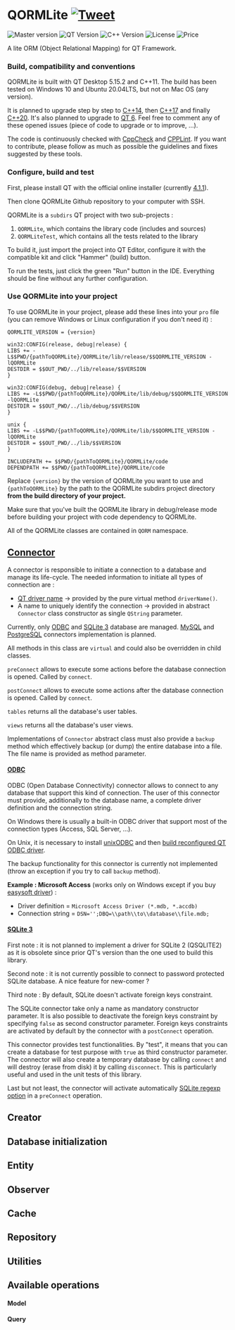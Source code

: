 # QORMLite [![Tweet](https://img.shields.io/twitter/url/http/shields.io.svg?style=social)](https://twitter.com/intent/tweet?text=Facilitate%20querying%20databases%20with%20QT%20Framework%20and%20C%2B%2B%20%21&url=https://github.com/aperusset/QORMLite)

![Master version](https://img.shields.io/badge/master--version-2.0-yellow)
![QT Version](https://img.shields.io/badge/QT-5.5.12-brightgreen) ![C++ Version](https://img.shields.io/badge/c%2B%2B-11-brightgreen) ![License](https://img.shields.io/badge/license-GPL--3.0-blue) ![Price](https://img.shields.io/badge/price-free-blue)

A lite ORM (Object Relational Mapping) for QT Framework.

### Build, compatibility and conventions
QORMLite is built with QT Desktop 5.15.2 and C++11. The build has been tested on Windows 10 and Ubuntu 20.04LTS, but not on Mac OS (any version).

It is planned to upgrade step by step to [C++14](https://github.com/aperusset/QORMLite/issues/1), then [C++17](https://github.com/aperusset/QORMLite/issues/9) and finally [C++20](https://github.com/aperusset/QORMLite/issues/10). It's also planned to upgrade to [QT 6](https://github.com/aperusset/QORMLite/issues/11). Feel free to comment any of these opened issues (piece of code to upgrade or to improve, ...).

The code is continuously checked with [CppCheck](http://cppcheck.sourceforge.net/) and [CPPLint](https://github.com/cpplint/cpplint). If you want to contribute, please follow as much as possible the guidelines and fixes suggested by these tools.

### Configure, build and test
First, please install QT with the official online installer (currently [4.1.1](https://download.qt.io/official_releases/qt-installer-framework/4.1.1/)).

Then clone QORMLite Github repository to your computer with SSH.

QORMLite is a `subdirs` QT project with two sub-projects :
1. `QORMLite`, which contains the library code (includes and sources)
2. `QORMLiteTest`, which contains all the tests related to the library

To build it, just import the project into QT Editor, configure it with the compatible kit and click "Hammer" (build) button.

To run the tests, just click the green "Run" button in the IDE. Everything should be fine without any further configuration.

### Use QORMLite into your project

To use QORMLite in your project, please add these lines into your `pro` file (you can remove Windows or Linux configuration if you don't need it) :

```
QORMLITE_VERSION = {version}

win32:CONFIG(release, debug|release) {
LIBS += -L$$PWD/{pathToQORMLite}/QORMLite/lib/release/$$QORMLITE_VERSION -lQORMLite
DESTDIR = $$OUT_PWD/../lib/release/$$VERSION
}

win32:CONFIG(debug, debug|release) {
LIBS += -L$$PWD/{pathToQORMLite}/QORMLite/lib/debug/$$QORMLITE_VERSION -lQORMLite
DESTDIR = $$OUT_PWD/../lib/debug/$$VERSION
}

unix {
LIBS += -L$$PWD/{pathToQORMLite}/QORMLite/lib/$$QORMLITE_VERSION -lQORMLite
DESTDIR = $$OUT_PWD/../lib/$$VERSION
}

INCLUDEPATH += $$PWD/{pathToQORMLite}/QORMLite/code
DEPENDPATH += $$PWD/{pathToQORMLite}/QORMLite/code
```

Replace `{version}` by the version of QORMLite you want to use and `{pathToQORMLite}` by the path to the QORMLite subdirs project directory **from the build directory of your project.**

Make sure that you've built the QORMLite library in debug/release mode before building your project with code dependency to QORMLite.

All of the QORMLite classes are contained in `QORM` namespace.

## [Connector](https://github.com/aperusset/QORMLite/blob/master/code/connectors/connector.h)

A connector is responsible to initiate a connection to a database and manage its life-cycle. The needed information to initiate all types of connection are :
* [QT driver name](https://doc.qt.io/qt-5/sql-driver.html) -> provided by the pure virtual method `driverName()`.
* A name to uniquely identify the connection -> provided in abstract `Connector` class constructor as single `QString` parameter.

Currently, only [ODBC](#odbc) and [SQLite 3](#sqlite-3) database are managed. [MySQL](https://github.com/aperusset/QORMLite/issues/34) and [PostgreSQL](https://github.com/aperusset/QORMLite/issues/35) connectors implementation is planned.

All methods in this class are `virtual` and could also be overridden in child classes.

`preConnect` allows to execute some actions before the database connection is opened. Called by `connect`.

`postConnect` allows to execute some actions after the database connection is opened. Called by `connect`.

`tables` returns all the database's user tables.

`views` returns all the database's user views.

Implementations of `Connector` abstract class must also provide a `backup` method which effectively backup (or dump) the entire database into a file. The file name is provided as method parameter.

#### [ODBC](https://github.com/aperusset/QORMLite/blob/documentation/code/connectors/odbc.h)

ODBC (Open Database Connectivity) connector allows to connect to any database that support this kind of connection. The user of this connector must provide, additionally to the database name, a complete driver definition and the connection string.

On Windows there is usually a built-in ODBC driver that support most of the connection types (Access, SQL Server, ...).

On Unix, it is necessary to install [unixODBC](http://www.unixodbc.org/) and then [build reconfigured QT ODBC driver](https://doc.qt.io/qt-5/sql-driver.html#how-to-build-the-odbc-plugin-on-unix-and-macos).

The backup functionality for this connector is currently not implemented (throw an exception if you try to call `backup` method).

**Example : Microsoft Access** (works only on Windows except if you buy [easysoft driver](https://www.easysoft.com/products/data_access/odbc-access-driver/index.html#section=tab-1)) :
* Driver definition = `Microsoft Access Driver (*.mdb, *.accdb)`
* Connection string = `DSN='';DBQ=\\path\\to\\database\\file.mdb;`

#### [SQLite 3](https://github.com/aperusset/QORMLite/blob/documentation/code/connectors/sqlite.h)

First note : it is not planned to implement a driver for SQLite 2 (QSQLITE2) as it is obsolete since prior QT's version than the one used to build this library.

Second note : it is not currently possible to connect to password protected SQLite database. A nice feature for new-comer ?

Third note : By default, SQLite doesn't activate foreign keys constraint.

The SQLite connector take only a name as mandatory constructor parameter. It is also possible to deactivate the foreign keys constraint by specifying `false` as second constructor parameter. Foreign keys constraints are activated by default by the connector with a `postConnect` operation.

This connector provides test functionalities. By "test", it means that you can create a database for test purpose with `true` as third constructor parameter. The connector will also create a temporary database by calling `connect` and will destroy (erase from disk) it by calling `disconnect`. This is particularly useful and used in the unit tests of this library.

Last but not least, the connector will activate automatically [SQLite regexp option](https://doc.qt.io/qt-5/qsqldatabase.html#setConnectOptions) in a `preConnect` operation.

## Creator

## Database initialization

## Entity

## Observer

## Cache

## Repository

## Utilities

## Available operations

#### Model

#### Query
